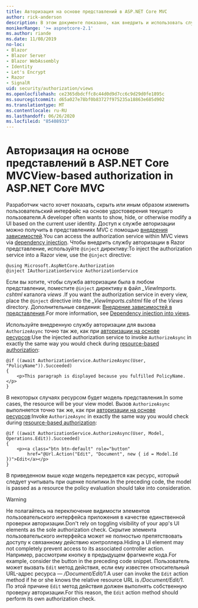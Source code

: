 ```yaml
---
title: Авторизация на основе представлений в ASP.NET Core MVC
author: rick-anderson
description: В этом документе показано, как внедрить и использовать службу авторизации в Razor представлении ASP.NET Core.
monikerRange: '>= aspnetcore-2.1'
ms.author: riande
ms.date: 11/08/2019
no-loc:
- Blazor
- Blazor Server
- Blazor WebAssembly
- Identity
- Let's Encrypt
- Razor
- SignalR
uid: security/authorization/views
ms.openlocfilehash: ce2365dbdcffc8c44d0d9d7cc6c9d29d0fe1895c
ms.sourcegitcommit: d65a027e78bf0b83727f975235a18863e685d902
ms.translationtype: MT
ms.contentlocale: ru-RU
ms.lasthandoff: 06/26/2020
ms.locfileid: "85408933"
---
```

# <a name="view-based-authorization-in-aspnet-core-mvc"></a><span data-ttu-id="a70a0-103">Авторизация на основе представлений в ASP.NET Core MVC</span><span class="sxs-lookup"><span data-stu-id="a70a0-103">View-based authorization in ASP.NET Core MVC</span></span>

<span data-ttu-id="a70a0-104">Разработчик часто хочет показать, скрыть или иным образом изменить пользовательский интерфейс на основе удостоверения текущего пользователя.</span><span class="sxs-lookup"><span data-stu-id="a70a0-104">A developer often wants to show, hide, or otherwise modify a UI based on the current user identity.</span></span> <span data-ttu-id="a70a0-105">Доступ к службе авторизации можно получить в представлениях MVC с помощью [внедрения зависимостей](xref:fundamentals/dependency-injection).</span><span class="sxs-lookup"><span data-stu-id="a70a0-105">You can access the authorization service within MVC views via [dependency injection](xref:fundamentals/dependency-injection).</span></span> <span data-ttu-id="a70a0-106">Чтобы внедрить службу авторизации в Razor представление, используйте `@inject` директиву:</span><span class="sxs-lookup"><span data-stu-id="a70a0-106">To inject the authorization service into a Razor view, use the `@inject` directive:</span></span>

```cshtml
@using Microsoft.AspNetCore.Authorization
@inject IAuthorizationService AuthorizationService
```

<span data-ttu-id="a70a0-107">Если вы хотите, чтобы служба авторизации была в любом представлении, поместите `@inject` директиву в файл *_ViewImports. cshtml* каталога *views* .</span><span class="sxs-lookup"><span data-stu-id="a70a0-107">If you want the authorization service in every view, place the `@inject` directive into the *_ViewImports.cshtml* file of the *Views* directory.</span></span> <span data-ttu-id="a70a0-108">Дополнительные сведения: [Внедрение зависимостей в представления](xref:mvc/views/dependency-injection).</span><span class="sxs-lookup"><span data-stu-id="a70a0-108">For more information, see [Dependency injection into views](xref:mvc/views/dependency-injection).</span></span>

<span data-ttu-id="a70a0-109">Используйте внедренную службу авторизации для вызова `AuthorizeAsync` точно так же, как при [авторизации на основе ресурсов](xref:security/authorization/resourcebased#security-authorization-resource-based-imperative):</span><span class="sxs-lookup"><span data-stu-id="a70a0-109">Use the injected authorization service to invoke `AuthorizeAsync` in exactly the same way you would check during [resource-based authorization](xref:security/authorization/resourcebased#security-authorization-resource-based-imperative):</span></span>

```cshtml
@if ((await AuthorizationService.AuthorizeAsync(User, "PolicyName")).Succeeded)
{
    <p>This paragraph is displayed because you fulfilled PolicyName.</p>
}
```

<span data-ttu-id="a70a0-110">В некоторых случаях ресурсом будет модель представления.</span><span class="sxs-lookup"><span data-stu-id="a70a0-110">In some cases, the resource will be your view model.</span></span> <span data-ttu-id="a70a0-111">Вызов `AuthorizeAsync` выполняется точно так же, как при [авторизации на основе ресурсов](xref:security/authorization/resourcebased#security-authorization-resource-based-imperative):</span><span class="sxs-lookup"><span data-stu-id="a70a0-111">Invoke `AuthorizeAsync` in exactly the same way you would check during [resource-based authorization](xref:security/authorization/resourcebased#security-authorization-resource-based-imperative):</span></span>

```cshtml
@if ((await AuthorizationService.AuthorizeAsync(User, Model, Operations.Edit)).Succeeded)
{
    <p><a class="btn btn-default" role="button"
        href="@Url.Action("Edit", "Document", new { id = Model.Id })">Edit</a></p>
}
```

<span data-ttu-id="a70a0-112">В приведенном выше коде модель передается как ресурс, который следует учитывать при оценке политики.</span><span class="sxs-lookup"><span data-stu-id="a70a0-112">In the preceding code, the model is passed as a resource the policy evaluation should take into consideration.</span></span>

> [!WARNING]
> <span data-ttu-id="a70a0-113">Не полагайтесь на переключение видимости элементов пользовательского интерфейса приложения в качестве единственной проверки авторизации.</span><span class="sxs-lookup"><span data-stu-id="a70a0-113">Don't rely on toggling visibility of your app's UI elements as the sole authorization check.</span></span> <span data-ttu-id="a70a0-114">Скрытие элемента пользовательского интерфейса может не полностью препятствовать доступу к связанному действию контроллера.</span><span class="sxs-lookup"><span data-stu-id="a70a0-114">Hiding a UI element may not completely prevent access to its associated controller action.</span></span> <span data-ttu-id="a70a0-115">Например, рассмотрим кнопку в предыдущем фрагменте кода.</span><span class="sxs-lookup"><span data-stu-id="a70a0-115">For example, consider the button in the preceding code snippet.</span></span> <span data-ttu-id="a70a0-116">Пользователь может вызвать `Edit` метод действия, если ему известен относительный URL-адрес ресурса — */Document/Edit/1*.</span><span class="sxs-lookup"><span data-stu-id="a70a0-116">A user can invoke the `Edit` action method if he or she knows the relative resource URL is */Document/Edit/1*.</span></span> <span data-ttu-id="a70a0-117">По этой причине `Edit` метод действия должен выполнять собственную проверку авторизации.</span><span class="sxs-lookup"><span data-stu-id="a70a0-117">For this reason, the `Edit` action method should perform its own authorization check.</span></span>
